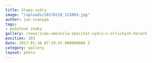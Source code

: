```yaml
---
title: Stopa vydry
image: "/uploads/20170119_115803.jpg"
author: jan-svanyga
tags:
- pobytové znaky
gallery: /news/zima-umoznila-spocitat-vydry-v-orlickych-horach
position: 103
date: 2017-01-26 07:19:47.000000000 Z
category: gallery
layout: photo
---
```

